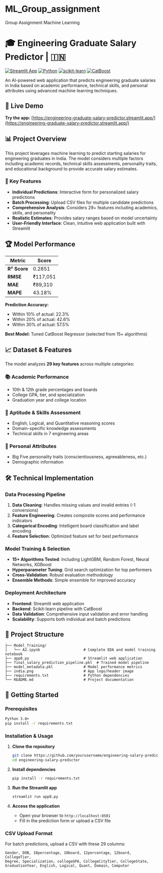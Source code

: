 # ML_Group_assignment
Group Assignment Machine Learning 
# 🎓 Engineering Graduate Salary Predictor | 🇮🇳

[![Streamlit App](https://static.streamlit.io/badges/streamlit_badge_black_white.svg)](https://engineering-graduate-salary-predictor.streamlit.app/)
[![Python](https://img.shields.io/badge/python-v3.8+-blue.svg)](https://www.python.org/downloads/)
[![scikit-learn](https://img.shields.io/badge/scikit--learn-1.3+-orange.svg)](https://scikit-learn.org/)
[![CatBoost](https://img.shields.io/badge/CatBoost-Latest-yellow.svg)](https://catboost.ai/)

An AI-powered web application that predicts engineering graduate salaries in India based on academic performance, technical skills, and personal attributes using advanced machine learning techniques.

## 🚀 Live Demo

**Try the app:** [https://engineering-graduate-salary-predictor.streamlit.app/](https://engineering-graduate-salary-predictor.streamlit.app/)

## 📊 Project Overview

This project leverages machine learning to predict starting salaries for engineering graduates in India. The model considers multiple factors including academic records, technical skills assessments, personality traits, and educational background to provide accurate salary estimates.

### 🎯 Key Features

- **Individual Predictions**: Interactive form for personalized salary predictions
- **Batch Processing**: Upload CSV files for multiple candidate predictions
- **Comprehensive Analysis**: Considers 29+ features including academics, skills, and personality
- **Realistic Estimates**: Provides salary ranges based on model uncertainty
- **User-Friendly Interface**: Clean, intuitive web application built with Streamlit

## 🏆 Model Performance

| Metric | Score |
|--------|-------|
| **R² Score** | 0.2851 |
| **RMSE** | ₹117,051 |
| **MAE** | ₹89,310 |
| **MAPE** | 43.18% |

**Prediction Accuracy:**
- Within 10% of actual: 22.3%
- Within 20% of actual: 42.6%
- Within 30% of actual: 57.5%

**Best Model:** Tuned CatBoost Regressor (selected from 15+ algorithms)

## 📈 Dataset & Features

The model analyzes **29 key features** across multiple categories:

### 📚 Academic Performance
- 10th & 12th grade percentages and boards
- College GPA, tier, and specialization
- Graduation year and college location

### 🧠 Aptitude & Skills Assessment
- English, Logical, and Quantitative reasoning scores
- Domain-specific knowledge assessments
- Technical skills in 7 engineering areas

### 👤 Personal Attributes
- Big Five personality traits (conscientiousness, agreeableness, etc.)
- Demographic information

## 🛠️ Technical Implementation

### Data Processing Pipeline
1. **Data Cleaning**: Handles missing values and invalid entries (-1 conversions)
2. **Feature Engineering**: Creates composite scores and performance indicators
3. **Categorical Encoding**: Intelligent board classification and label encoding
4. **Feature Selection**: Optimized feature set for best performance

### Model Training & Selection
- **15+ Algorithms Tested**: Including LightGBM, Random Forest, Neural Networks, XGBoost
- **Hyperparameter Tuning**: Grid search optimization for top performers
- **Cross-Validation**: Robust evaluation methodology
- **Ensemble Methods**: Simple ensemble for improved accuracy

### Deployment Architecture
- **Frontend**: Streamlit web application
- **Backend**: Scikit-learn pipeline with CatBoost
- **Data Validation**: Comprehensive input validation and error handling
- **Scalability**: Supports both individual and batch predictions

## 📁 Project Structure

```
├── Model_Training/
│   └── A2.ipynb                    # Complete EDA and model training notebook
├── app8.py                         # Streamlit web application
├── final_salary_prediction_pipeline.pkl  # Trained model pipeline
├── model_metadata.pkl              # Model performance metrics
├── india.png                       # App logo/header image
├── requirements.txt                # Python dependencies
└── README.md                       # Project documentation
```

## 🚀 Getting Started

### Prerequisites
```bash
Python 3.8+
pip install -r requirements.txt
```

### Installation & Usage

1. **Clone the repository**
   ```bash
   git clone https://github.com/yourusername/engineering-salary-predictor.git
   cd engineering-salary-predictor
   ```

2. **Install dependencies**
   ```bash
   pip install -r requirements.txt
   ```

3. **Run the Streamlit app**
   ```bash
   streamlit run app8.py
   ```

4. **Access the application**
   - Open your browser to `http://localhost:8501`
   - Fill in the prediction form or upload a CSV file

### CSV Upload Format

For batch predictions, upload a CSV with these 29 columns:
```
Gender, DOB, 10percentage, 10board, 12percentage, 12board, CollegeTier, 
Degree, Specialization, collegeGPA, CollegeCityTier, CollegeState, 
GraduationYear, English, Logical, Quant, Domain, Computer
